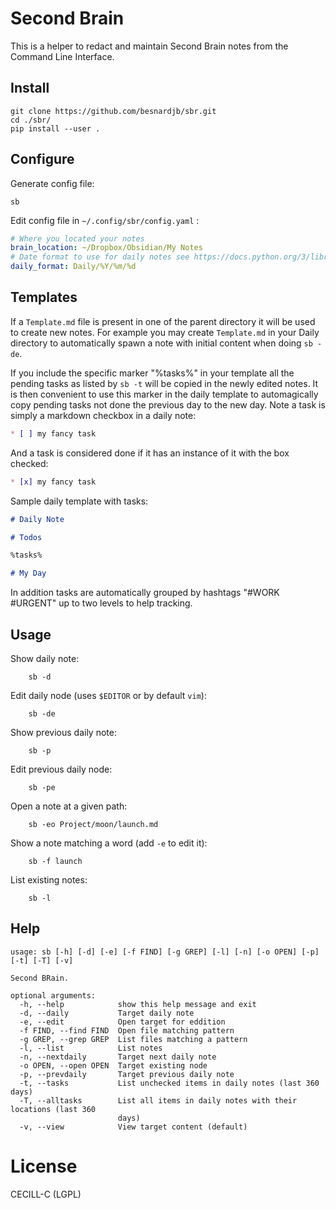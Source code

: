 # Second Brain

This is a helper to redact and maintain Second Brain notes from the Command Line Interface.

## Install

```
git clone https://github.com/besnardjb/sbr.git
cd ./sbr/
pip install --user .
```

## Configure

Generate config file:

```
sb
```

Edit config file in `~/.config/sbr/config.yaml` :

```yaml
# Where you located your notes
brain_location: ~/Dropbox/Obsidian/My Notes
# Date format to use for daily notes see https://docs.python.org/3/library/datetime.html#strftime-and-strptime-format-codes
daily_format: Daily/%Y/%m/%d
```

## Templates

If a `Template.md` file is present in one of the parent directory it will be used to create new notes. For example you may create `Template.md` in your Daily directory to automatically spawn a note with initial content when doing `sb -de`.

If you include the specific marker "%tasks%" in your template all the pending tasks as listed by `sb -t` will be copied in the newly edited notes. It is then  convenient to use this marker in the daily template to automagically copy pending tasks not done the previous day to the new day. Note a task is simply a markdown checkbox in a daily note:

```md
* [ ] my fancy task
```

And a task is considered done if it has an instance of it with the box checked:

```md
* [x] my fancy task
```

Sample daily template with tasks:

```md
# Daily Note

# Todos

%tasks%

# My Day


```


In addition tasks are automatically grouped by hashtags "#WORK #URGENT" up to two levels to help tracking.

## Usage

Show daily note:

        sb -d

Edit daily node (uses `$EDITOR` or by default `vim`):

        sb -de

Show previous daily note:

        sb -p

Edit previous daily node:

        sb -pe

Open a note at a given path:

        sb -eo Project/moon/launch.md

Show a note matching a word (add `-e` to edit it):

        sb -f launch

List existing notes:

        sb -l

## Help

```
usage: sb [-h] [-d] [-e] [-f FIND] [-g GREP] [-l] [-n] [-o OPEN] [-p] [-t] [-T] [-v]

Second BRain.

optional arguments:
  -h, --help            show this help message and exit
  -d, --daily           Target daily note
  -e, --edit            Open target for eddition
  -f FIND, --find FIND  Open file matching pattern
  -g GREP, --grep GREP  List files matching a pattern
  -l, --list            List notes
  -n, --nextdaily       Target next daily note
  -o OPEN, --open OPEN  Target existing node
  -p, --prevdaily       Target previous daily note
  -t, --tasks           List unchecked items in daily notes (last 360 days)
  -T, --alltasks        List all items in daily notes with their locations (last 360
                        days)
  -v, --view            View target content (default)
```

# License

CECILL-C (LGPL)

